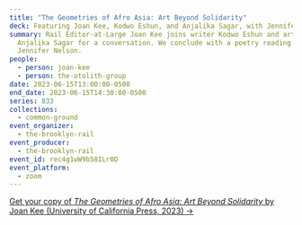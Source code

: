 ```yaml
---
title: "The Geometries of Afro Asia: Art Beyond Solidarity"
deck: Featuring Joan Kee, Kodwo Eshun, and Anjalika Sagar, with Jennifer Nelson
summary: Rail Editor-at-Large Joan Kee joins writer Kodwo Eshun and artist
  Anjalika Sagar for a conversation. We conclude with a poetry reading by
  Jennifer Nelson.
people:
  - person: joan-kee
  - person: the-otolith-group
date: 2023-06-15T13:00:00-0500
end_date: 2023-06-15T14:30:00-0500
series: 833
collections:
  - common-ground
event_organizer:
  - the-brooklyn-rail
event_producer:
  - the-brooklyn-rail
event_id: rec4g1wW9b58ILr0D
event_platform:
  - zoom
---
```

[G﻿et your copy of *The Geometries of Afro Asia: Art Beyond Solidarity* by Joan Kee (University of California Press, 2023) →](https://www.ucpress.edu/book/9780520392458/the-geometries-of-afro-asia)